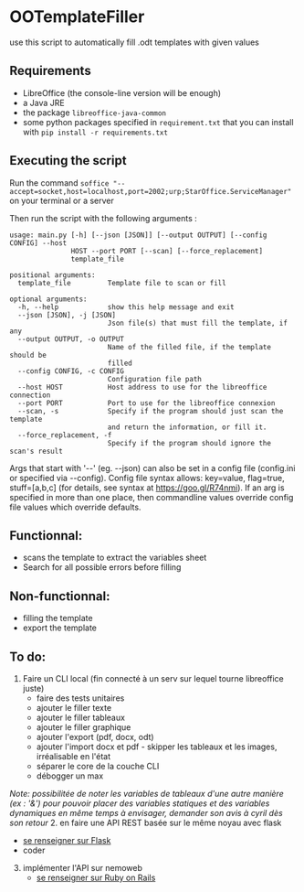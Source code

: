 # OOTemplateFiller

use this script to automatically fill .odt templates with given values

## Requirements
- LibreOffice (the console-line version will be enough)
- a Java JRE
- the package `libreoffice-java-common`
- some python packages specified in `requirement.txt` that you can install with `pip install -r requirements.txt`

## Executing the script

Run the command
`soffice "--accept=socket,host=localhost,port=2002;urp;StarOffice.ServiceManager"`
on your terminal or a server

Then run the script with the following arguments :
```
usage: main.py [-h] [--json [JSON]] [--output OUTPUT] [--config CONFIG] --host
               HOST --port PORT [--scan] [--force_replacement]
               template_file

positional arguments:
  template_file         Template file to scan or fill

optional arguments:
  -h, --help            show this help message and exit
  --json [JSON], -j [JSON]
                        Json file(s) that must fill the template, if any
  --output OUTPUT, -o OUTPUT
                        Name of the filled file, if the template should be
                        filled
  --config CONFIG, -c CONFIG
                        Configuration file path
  --host HOST           Host address to use for the libreoffice connection
  --port PORT           Port to use for the libreoffice connexion
  --scan, -s            Specify if the program should just scan the template
                        and return the information, or fill it.
  --force_replacement, -f
                        Specify if the program should ignore the scan's result
```
Args that start with '--' (eg. --json) can also be set in a config file
(config.ini or specified via --config). Config file syntax allows: key=value,
flag=true, stuff=[a,b,c] (for details, see syntax at https://goo.gl/R74nmi).
If an arg is specified in more than one place, then commandline values
override config file values which override defaults.

## Functionnal:
- scans the template to extract the variables sheet
- Search for all possible errors before filling

## Non-functionnal:
- filling the template
- export the template

## To do:
1. Faire un CLI local (fin connecté à un serv sur lequel tourne libreoffice juste)
   - faire des tests unitaires
   - ajouter le filler texte
   - ajouter le filler tableaux
   - ajouter le filler graphique
   - ajouter l'export (pdf, docx, odt)
   - ajouter l'import docx et pdf - skipper les tableaux et les images, irréalisable en l'état
   - séparer le core de la couche CLI
   - débogger un max

*Note: possibilitée de noter les variables de tableaux d'une autre manière (ex : '&') pour pouvoir placer des 
variables statiques et des variables dynamiques en même temps à envisager, demander son avis à cyril dès son retour*
2. en faire une API REST basée sur le même noyau avec flask
   - [se renseigner sur Flask](https://flask.palletsprojects.com/en/2.0.x/)
   - coder
3. implémenter l'API sur nemoweb
   - [se renseigner sur Ruby on Rails](https://www.eduonix.com/new_dashboard/Learn-Ruby-on-Rails-By-Building-Projects)